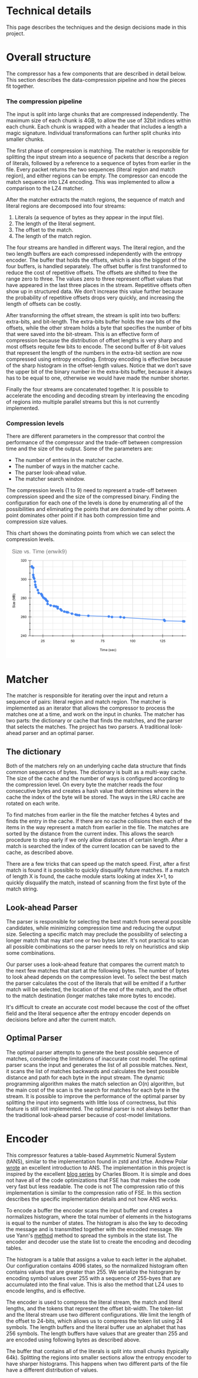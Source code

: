 # Technical details

This page describes the techniques and the design decisions made in this project.

# Overall structure

The compressor has a few components that are described in detail below. This
section describes the data-compression pipeline and how the pieces fit together.

### The compression pipeline
The input is split into large chunks that are compressed independently. The
maximum size of each chunk is 4GB, to allow the use of 32bit indices within each
chunk. Each chunk is wrapped with a header that includes a length a magic
signature. Individual transformations can further split chunks into smaller
chunks.

The first phase of compression is matching. The matcher is responsible for
splitting the input stream into a sequence of packets that describe a region of
literals, followed by a reference to a sequence of bytes from earlier in the
file. Every packet returns the two sequences (literal region and match region),
and either regions can be empty. The compressor can encode the match sequence
into LZ4 encoding. This was implemented to allow a comparison to the LZ4
matcher.

After the matcher extracts the match regions, the sequence of match and literal
regions are decomposed into four streams:

1. Literals (a sequence of bytes as they appear in the input file).
2. The length of the literal segment.
3. The offset to the match.
4. The length of the match region.

The four streams are handled in different ways. The literal region, and the two
length buffers are each compressed independently with the entropy encoder. The
buffer that holds the offsets, which is also the biggest of the four buffers, is
handled separately. The offset buffer is first transformed to reduce the cost of
repetitive offsets. The offsets are shifted to free the range zero to three. The
values zero to three represent offset values that have appeared in the last
three places in the stream. Repetitive offsets often show up in structured data.
We don’t increase this value further because the probability of repetitive
offsets drops very quickly, and increasing the length of offsets can be costly.

After transforming the offset stream, the stream is split into two buffers:
extra-bits, and bit-length. The extra-bits buffer holds the raw bits of the
offsets, while the other stream holds a byte that specifies the number of bits
that were saved into the bit-stream. This is an effective form of compression
because the distribution of offset lengths is very sharp and most offsets
requite few bits to encode. The second buffer of 8-bit values that represent the
length of the numbers in the extra-bit section are now compressed using entropy
encoding. Entropy encoding is effective because of the sharp histogram in the
offset-length values. Notice that we don’t save the upper bit of the binary
number in the extra-bits buffer, because it always has to be equal to one,
otherwise we would have made the number shorter.

Finally the four streams are concatenated together. It is possible to accelerate
the encoding and decoding stream by interleaving the encoding of regions into
multiple parallel streams but this is not currently implemented.

### Compression levels

There are different parameters in the compressor that control the performance of
the compressor and the trade-off between compression time and the size of the
output. Some of the parameters are:

* The number of entries in the matcher cache.
* The number of ways in the matcher cache.
* The parser look-ahead value.
* The matcher search window.

The compression levels (1 to 9) need to represent a trade-off between
compression speed and the size of the compressed binary. Finding the
configuration for each one of the levels is done by enumerating all of the
possibilities and eliminating the points that are dominated by other points.  A
point dominates other point if it has both compression time and compression size
values.

This chart shows the dominating points from which we can select the compression levels.
![Pareto](pareto.svg)

# Matcher

The matcher is responsible for iterating over the input and return a sequence of
pairs: literal region and match region. The matcher is implemented as an
iterator that allows the compressor to process the matches one at a time, and
work on the input in chunks. The matcher has two parts: the dictionary or cache
that finds the matches, and the parser that selects the matches. The project has
two parsers. A traditional look-ahead parser and an optimal parser.

## The dictionary

Both of the matchers rely on an underlying cache data structure that finds
common sequences of bytes. The dictionary is built as a multi-way cache. The
size of the cache and the number of ways is configured according to the
compression level. On every byte the matcher reads the four consecutive bytes
and creates a hash value that determines where in the cache the index of the
byte will be stored. The ways in the LRU cache are rotated on each write.

To find matches from earlier in the file the matcher fetches 4 bytes and finds
the entry in the cache. If there are no cache collisions then each of the items
in the way represent a match from earlier in the file. The matches are sorted by
the distance from the current index. This allows the search procedure to stop
early if we only allow distances of certain length. After a match is searched
the index of the current location can be saved to the cache, as described above.

There are a few tricks that can speed up the match speed. First, after a first
match is found it is possible to quickly disqualify future matches. If a match
of length X is found, the cache module starts looking at index X+1, to quickly
disqualify the match, instead of scanning from the first byte of the match
string.

## Look-ahead Parser

The parser is responsible for selecting the best match from several possible
candidates, while minimizing compression time and reducing the output size.
Selecting a specific match may preclude the possibility of selecting a longer
match that may start one or two bytes later. It's not practical to scan all
possible combinations so the parser needs to rely on heuristics and skip some
combinations.

Our parser uses a look-ahead feature that compares the current match to the next
few matches that start at the following bytes. The number of bytes to look ahead
depends on the compression level. To select the best match the parser calculates
the cost of the literals that will be emitted if a further match will be
selected, the location of the end of the match, and the offset to the match
destination (longer matches take more bytes to encode).

It's difficult to create an accurate cost model because the cost of the offset
field and the literal sequence after the entropy encoder depends on decisions
before and after the current match.

## Optimal Parser

The optimal parser attempts to generate the best possible sequence of matches,
considering the limitations of inaccurate cost model. The optimal parser scans
the input and generates the list of all possible matches. Next, it scans the
list of matches backwards and calculates the best possible distance and path for
each byte in the input stream. The dynamic programming algorithm makes the match
selection an O(n) algorithm, but the main cost of the scan is the search for
matches for each byte in the stream. It is possible to improve the performance
of the optimal parser by splitting the input into segments with little loss of
correctness, but this feature is still not implemented. The optimal parser is
not always better than the traditional look-ahead parser because of cost-model
limitations.

# Encoder

This compressor features a table-based Asymmetric Numeral System (tANS), similar
to the implementation found in zstd and lzfse.
Andrew Polar [wrote](http://www.ezcodesample.com/abs/abs_article.html) an
excellent introduction to ANS. The implementation in this project is inspired
by the excellent [blog series](http://cbloomrants.blogspot.com/2014/01/1-30-14-understanding-ans-1.html)
by Charles Bloom.  It is simple and does not have all of the code optimizations
that FSE has that makes the code very fast but less readable. The code is not
The compression ratio of this implementation is similar to the compression ratio
of FSE. In this section describes the specific implementation details and not
how ANS works.

To encode a buffer the encoder scans the input buffer and creates a normalizes
histogram, where the total number of elements in the histograms is equal to the
number of states. The histogram is also the key to decoding the message and is
transmitted together with the encoded message.
We use Yann's
[method](http://fastcompression.blogspot.com/2014/02/fse-distributing-symbol-values.html)
method to spread the symbols in the state list. The encoder and decoder
use the state list to create the encoding and decoding tables.

The histogram is a table that assigns a value to each letter in the alphabet.
Our configuration contains 4096 states, so the normalized histogram often
contains values that are greater than 255. We serialize the histogram by
encoding symbol values over 255 with a sequence of 255-byes that are accumulated
into the final value. This is also the method that LZ4 uses to encode lengths,
and is effective.

The encoder is used to compress the literal stream, the match and literal
lengths, and the tokens that represent the offset bit-width. The token-list and
the literal stream use two different configurations. We limit the length of the
offset to 24-bits, which allows us to compress the token list using 24 symbols.
The length buffers and the literal buffer use an alphabet that has 256 symbols.
The length buffers have values that are greater than 255 and are encoded using
following bytes as described above.

The buffer that contains all of the literals is split into small chunks
(typically 64k). Splitting the regions into smaller sections allow the entropy
encoder to have sharper histograms.  This happens when two different parts of
the file have a different distribution of values.


